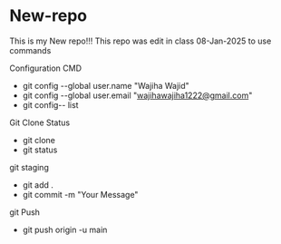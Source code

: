 # New-repo
This is my New repo!!!
This repo was edit in class 08-Jan-2025 to use commands

Configuration CMD
* git config --global user.name "Wajiha Wajid"
* git config --global user.email "wajihawajiha1222@gmail.com"
* git config-- list


Git Clone Status

* git clone <url>
* git status

git staging

* git add .
* git commit -m "Your Message"

git Push

* git push origin -u main
